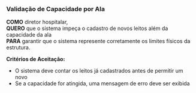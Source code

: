 ### Validação de Capacidade por Ala

**COMO**  diretor hospitalar,   
**QUERO** que o sistema impeça o cadastro de novos leitos além da capacidade da ala  
**PARA** garantir que o sistema represente corretamente os limites físicos da estrutura.  

**Critérios de Aceitação:**

- O sistema deve contar os leitos já cadastrados antes de permitir um novo  
- Se a capacidade for atingida, uma mensagem de erro deve ser exibida  

